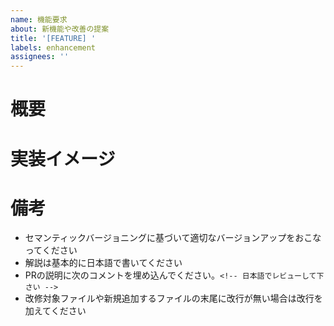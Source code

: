 ```yaml
---
name: 機能要求
about: 新機能や改善の提案
title: '[FEATURE] '
labels: enhancement
assignees: ''
---
```


# 概要
<!-- 実装したい機能や改善点について簡潔に説明してください -->

# 実装イメージ
<!-- 具体的な実装方法やアプローチについて説明してください -->

# 備考
- セマンティックバージョニングに基づいて適切なバージョンアップをおこなってください
- 解説は基本的に日本語で書いてください
- PRの説明に次のコメントを埋め込んでください。`<!-- 日本語でレビューして下さい -->`
- 改修対象ファイルや新規追加するファイルの末尾に改行が無い場合は改行を加えてください

<!-- 追加の情報や関連するIssue/PRがあれば記載してください -->
